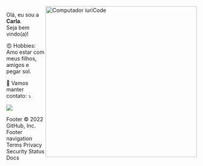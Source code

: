 <img src="https://raw.githubusercontent.com/MicaelliMedeiros/micaellimedeiros/master/image/computer-illustration.png" min-width="400px" max-width="400px" width="400px" align="right" alt="Computador iuriCode">

<p align="left"> 
  Olá, eu sou a <strong>Carla</strong>.<br>
  Seja bem vindo(a)!
</p>

<p align="left">
  😍 Hobbies: Amo estar com meus filhos, amigos e pegar sol.
</p>


<p align="left">
  💌 Vamos manter contato: ⤵️
</p>

  <a href="#" alt="Linkedin">
  <img src="https://img.shields.io/badge/-Linkedin-0e76a8?style=flat-square&logo=Linkedin&logoColor=white&link=https://www.linkedin.com/in/carlahentschel/" /></a>

</p>  
Footer
© 2022 GitHub, Inc.
Footer navigation
Terms
Privacy
Security
Status
Docs

